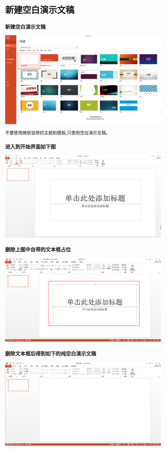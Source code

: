 # 新建空白演示文稿



### 新建空白演示文稿

![](https://raw.githubusercontent.com/huxiaoning/img/master/%E6%96%B0%E5%BB%BA%E7%A9%BA%E7%99%BD%E5%B9%BB%E7%81%AF%E7%89%87.png)

不要使用微软自带的主题和模板,只使用空白演示文稿。

### 进入到开始界面如下图

![](https://raw.githubusercontent.com/huxiaoning/img/master/%E5%BC%80%E5%A7%8B%E7%95%8C%E9%9D%A2.png)

### 删除上图中自带的文本框占位

![](https://raw.githubusercontent.com/huxiaoning/img/master/%E6%96%87%E6%9C%AC%E6%A1%86%E5%8D%A0%E4%BD%8D.png)

### 删除文本框后得到如下的纯空白演示文稿

![](https://raw.githubusercontent.com/huxiaoning/img/master/%E7%BA%AF%E7%A9%BA%E7%99%BD%E6%BC%94%E7%A4%BA%E6%96%87%E7%A8%BF.png)